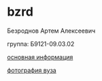 <!DOCTYPE html>
# bzrd
<html>
 <body>
<p> Безроднов Артем Алексеевич </p>
<p> группа: Б9121-09.03.02  </p>
<p> <a href="inf.html"> основная информация </a>
<p> <a href="img.html"> фотография вуза </a>
